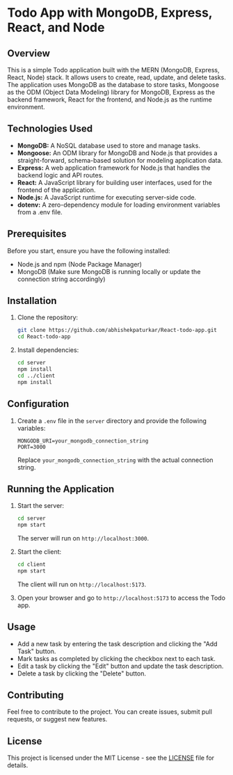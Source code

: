 # Todo App with MongoDB, Express, React, and Node

## Overview

This is a simple Todo application built with the MERN (MongoDB, Express, React, Node) stack. It allows users to create, read, update, and delete tasks. The application uses MongoDB as the database to store tasks, Mongoose as the ODM (Object Data Modeling) library for MongoDB, Express as the backend framework, React for the frontend, and Node.js as the runtime environment.

## Technologies Used

- **MongoDB:** A NoSQL database used to store and manage tasks.
- **Mongoose:** An ODM library for MongoDB and Node.js that provides a straight-forward, schema-based solution for modeling application data.
- **Express:** A web application framework for Node.js that handles the backend logic and API routes.
- **React:** A JavaScript library for building user interfaces, used for the frontend of the application.
- **Node.js:** A JavaScript runtime for executing server-side code.
- **dotenv:** A zero-dependency module for loading environment variables from a .env file.

## Prerequisites

Before you start, ensure you have the following installed:

- Node.js and npm (Node Package Manager)
- MongoDB (Make sure MongoDB is running locally or update the connection string accordingly)

## Installation

1. Clone the repository:

   ```bash
   git clone https://github.com/abhishekpaturkar/React-todo-app.git
   cd React-todo-app
   ```

2. Install dependencies:

   ```bash
   cd server
   npm install
   cd ../client
   npm install
   ```

## Configuration

1. Create a `.env` file in the `server` directory and provide the following variables:

   ```env
   MONGODB_URI=your_mongodb_connection_string
   PORT=3000
   ```

   Replace `your_mongodb_connection_string` with the actual connection string.

## Running the Application

1. Start the server:

   ```bash
   cd server
   npm start
   ```

   The server will run on `http://localhost:3000`.

2. Start the client:

   ```bash
   cd client
   npm start
   ```

   The client will run on `http://localhost:5173`.

3. Open your browser and go to `http://localhost:5173` to access the Todo app.

## Usage

- Add a new task by entering the task description and clicking the "Add Task" button.
- Mark tasks as completed by clicking the checkbox next to each task.
- Edit a task by clicking the "Edit" button and update the task description.
- Delete a task by clicking the "Delete" button.

## Contributing

Feel free to contribute to the project. You can create issues, submit pull requests, or suggest new features.

## License

This project is licensed under the MIT License - see the [LICENSE](LICENSE) file for details.
